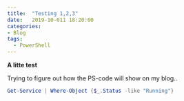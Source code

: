 ```yaml
---
title:  "Testing 1,2,3"
date:   2019-10-011 18:20:00
categories: 
- Blog
tags:
  - PowerShell
---
```


**A litte test**

Trying to figure out how the PS-code will show on my blog..

```powershell
Get-Service | Where-Object {$_.Status -like "Running"}
```